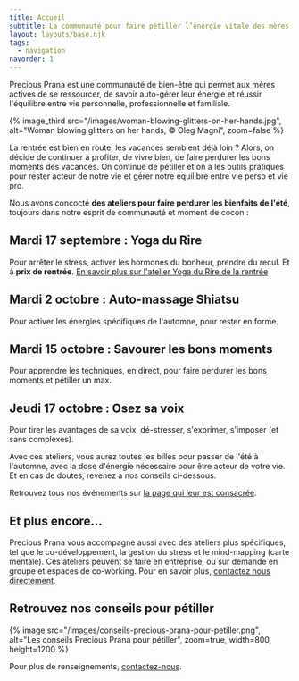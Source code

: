 ```yaml
---
title: Accueil
subtitle: La communauté pour faire pétiller l’énergie vitale des mères actives
layout: layouts/base.njk
tags:
  - navigation
navorder: 1
---
```


<p class="intro">
Precious Prana est une communauté de bien-être qui permet aux mères actives de se ressourcer, de savoir auto-gérer leur énergie et réussir l'équilibre entre vie personnelle, professionnelle et familiale.
</p>

{% image_third src="/images/woman-blowing-glitters-on-her-hands.jpg", alt="Woman blowing glitters on her hands, © Oleg Magni", zoom=false %}

La rentrée est bien en route, les vacances semblent déjà loin ? Alors, on décide de continuer à profiter, de vivre bien, de faire perdurer les bons moments des vacances. On continue de pétiller et on a les outils pratiques pour rester acteur de notre vie et gérer notre équilibre entre vie perso et vie pro.

Nous avons concocté **des ateliers pour faire perdurer les bienfaits de l'été**, toujours dans notre esprit de communauté et moment de cocon :

## Mardi 17 septembre : Yoga du Rire

Pour arrêter le stress, activer les hormones du bonheur, prendre du recul. Et à **prix de rentrée**. [En savoir plus sur l'atelier Yoga du Rire de la rentrée](/evenements/2019/09/17/atelier-yoga-du-rire/)

## Mardi 2 octobre : Auto-massage Shiatsu

Pour activer les énergies spécifiques de l'automne, pour rester en forme.

## Mardi 15 octobre : Savourer les bons moments

Pour apprendre les techniques, en direct, pour faire perdurer les bons moments et pétiller un max.

## Jeudi 17 octobre : Osez sa voix

Pour tirer les avantages de sa voix, dé-stresser, s'exprimer, s'imposer (et sans complexes).

Avec ces ateliers, vous aurez toutes les billes pour passer de l'été à l'automne, avec la dose d'énergie nécessaire pour être acteur de votre vie. Et en cas de doutes, revenez à nos conseils ci-dessous.

Retrouvez tous nos événements sur [la page qui leur est consacrée](/evenements/).

## Et plus encore…

Precious Prana vous accompagne aussi avec des ateliers plus spécifiques, tel que le co-développement, la gestion du stress et le mind-mapping (carte mentale). Ces ateliers peuvent se faire en entreprise, ou sur demande en groupe et espaces de co-working. Pour en savoir plus, [contactez nous directement](/contact/).

## Retrouvez nos conseils pour pétiller

{% image src="/images/conseils-precious-prana-pour-petiller.png", alt="Les conseils Precious Prana pour pétiller", zoom=true, width=800, height=1200 %}

Pour plus de renseignements, [contactez-nous](/contact/).
